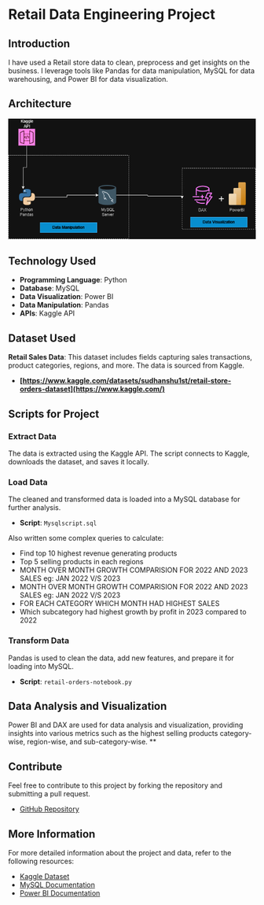 # Retail Data Engineering Project

## Introduction
I have used a Retail store data to clean, preprocess and get insights on the business. I leverage tools like Pandas for data manipulation, MySQL for data warehousing, and Power BI for data visualization.

## Architecture

![Project Architecture](Architecture/Retail.drawio.png)

## Technology Used
- **Programming Language**: Python
- **Database**: MySQL
- **Data Visualization**: Power BI
- **Data Manipulation**: Pandas
- **APIs**: Kaggle API

## Dataset Used
**Retail Sales Data**: This dataset includes fields capturing sales transactions, product categories, regions, and more. The data is sourced from Kaggle.

- **[https://www.kaggle.com/datasets/sudhanshu1st/retail-store-orders-dataset](https://www.kaggle.com/)**

## Scripts for Project

### Extract Data
The data is extracted using the Kaggle API. The script connects to Kaggle, downloads the dataset, and saves it locally.

### Load Data
The cleaned and transformed data is loaded into a MySQL database for further analysis.
- **Script**: `Mysqlscript.sql`
  
Also written some complex queries to calculate:
- Find top 10 highest revenue generating products
- Top 5 selling products in each regions
- MONTH OVER MONTH GROWTH COMPARISION FOR 2022 AND 2023 SALES eg: JAN 2022 V/S 2023
- MONTH OVER MONTH GROWTH COMPARISION FOR 2022 AND 2023 SALES eg: JAN 2022 V/S 2023
- FOR EACH CATEGORY WHICH MONTH HAD HIGHEST SALES
- Which subcategory had highest growth by profit in 2023 compared to 2022
  
### Transform Data
Pandas is used to clean the data, add new features, and prepare it for loading into MySQL.

- **Script**: `retail-orders-notebook.py`

## Data Analysis and Visualization
Power BI and DAX are used for data analysis and visualization, providing insights into various metrics such as the highest selling products category-wise, region-wise, and sub-category-wise.
**

## Contribute
Feel free to contribute to this project by forking the repository and submitting a pull request.

- [GitHub Repository](https://github.com/Sudhanshu1st/retail-order-data-engineering-project)

## More Information
For more detailed information about the project and data, refer to the following resources:

- [Kaggle Dataset](https://www.kaggle.com/)
- [MySQL Documentation](https://dev.mysql.com/doc/)
- [Power BI Documentation](https://docs.microsoft.com/en-us/power-bi/)
